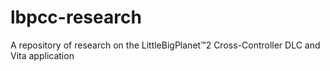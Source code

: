 # lbpcc-research
A repository of research on the LittleBigPlanet™2 Cross-Controller DLC and Vita application
